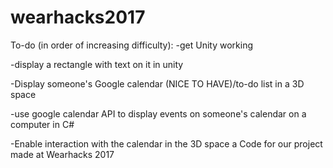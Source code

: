 # wearhacks2017
To-do (in order of increasing difficulty):
-get Unity working

-display a rectangle with text on it in unity

-Display someone's Google calendar (NICE TO HAVE)/to-do list in a 3D space

  -use google calendar API to display events on someone's calendar on a computer in C#
  
  
-Enable interaction with the calendar in the 3D space
 a
Code for our project made at Wearhacks 2017
